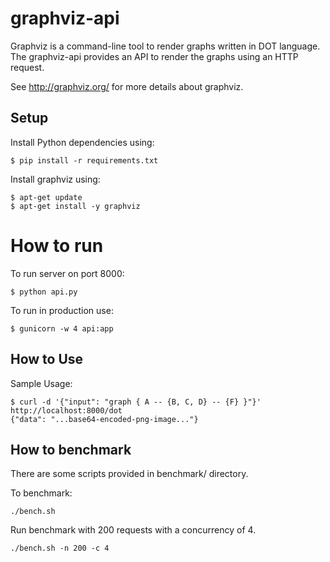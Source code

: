 # graphviz-api

Graphviz is a command-line tool to render graphs written in DOT
language. The graphviz-api provides an API to render the graphs using an
HTTP request.

See <http://graphviz.org/> for more details about graphviz.

## Setup

Install Python dependencies using:

    $ pip install -r requirements.txt

Install graphviz using:

	$ apt-get update
	$ apt-get install -y graphviz  

# How to run

To run server on port 8000:

    $ python api.py

To run in production use:
    
    $ gunicorn -w 4 api:app

## How to Use

Sample Usage:

    $ curl -d '{"input": "graph { A -- {B, C, D} -- {F} }"}' http://localhost:8000/dot
    {"data": "...base64-encoded-png-image..."}


## How to benchmark

There are some scripts provided in benchmark/ directory.

To benchmark:

    ./bench.sh

Run benchmark with 200 requests with a concurrency of 4.

    ./bench.sh -n 200 -c 4


